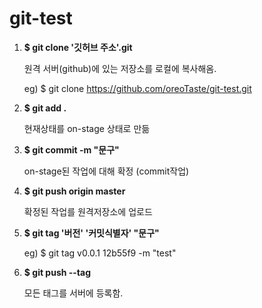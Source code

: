 # **git-test**



1. **$ git clone '깃허브 주소'.git**

   원격 서버(github)에 있는 저장소를 로컬에 복사해옴.

   eg) $ git clone https://github.com/oreoTaste/git-test.git

   

2. **$ git add .** 

   현재상태를 on-stage 상태로 만듦

   

3. **$ git commit -m "문구"**

   on-stage된 작업에 대해 확정 (commit작업)

   

4. **$ git push origin master**

   확정된 작업를 원격저장소에 업로드

   

5. **$ git tag '버전' '커밋식별자' "문구"**

   eg) $ git tag v0.0.1 12b55f9 -m "test"

   

6. **$ git push --tag**

   모든 태그를 서버에 등록함.

